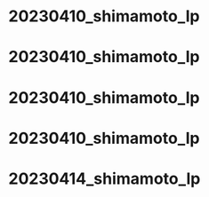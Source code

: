 # 20230410_shimamoto_lp
# 20230410_shimamoto_lp
# 20230410_shimamoto_lp
# 20230410_shimamoto_lp
# 20230414_shimamoto_lp
